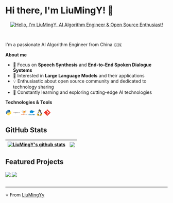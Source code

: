 # Hi there, I'm LiuMingY! 👋

<p align="center">
  <a href="https://github.com/LiuMingYy">
    <img width="80%" alt="Hello, I'm LiuMingY. AI Algorithm Engineer & Open Source Enthusiast!" src="https://via.placeholder.com/800x200/2D3748/FFFFFF?text=AI+Algorithm+Engineer+%7C+Open+Source+Enthusiast" />
  </a>
</p>

<br />

I'm a passionate AI Algorithm Engineer from China 🇨🇳

**About me**

- 🔬 Focus on **Speech Synthesis** and **End-to-End Spoken Dialogue Systems**
- 🧠 Interested in **Large Language Models** and their applications
- 💡 Enthusiastic about open source community and dedicated to technology sharing
- 🌱 Constantly learning and exploring cutting-edge AI technologies

**Technologies & Tools**

<code><img height="20" alt="python" src="https://raw.githubusercontent.com/github/explore/80688e429a7d4ef2fca1e82350fe8e3517d3494d/topics/python/python.png"></code>
<code><img height="20" alt="pytorch" src="https://raw.githubusercontent.com/github/explore/80688e429a7d4ef2fca1e82350fe8e3517d3494d/topics/pytorch/pytorch.png"></code>
<code><img height="20" alt="tensorflow" src="https://raw.githubusercontent.com/github/explore/80688e429a7d4ef2fca1e82350fe8e3517d3494d/topics/tensorflow/tensorflow.png"></code>
<code><img height="20" alt="docker" src="https://raw.githubusercontent.com/github/explore/80688e429a7d4ef2fca1e82350fe8e3517d3494d/topics/docker/docker.png"></code>
<code><img height="20" alt="linux" src="https://raw.githubusercontent.com/github/explore/80688e429a7d4ef2fca1e82350fe8e3517d3494d/topics/linux/linux.png"></code>
<code><img height="20" alt="git" src="https://raw.githubusercontent.com/github/explore/80688e429a7d4ef2fca1e82350fe8e3517d3494d/topics/git/git.png"></code>

## GitHub Stats

| <a href="https://github.com/LiuMingYy/github-readme-stats"><img align="center" src="https://github-readme-stats.vercel.app/api?username=LiuMingYy&show_icons=true&include_all_commits=true&theme=radical&hide_border=true" alt="LiuMingY's github stats" /></a> | <a href="https://github.com/LiuMingYy/github-readme-stats"><img align="center" src="https://github-readme-stats.vercel.app/api/top-langs/?username=LiuMingYy&layout=compact&theme=radical&hide_border=true" /></a> |
| ------------- | ------------- |

## Featured Projects

<a href="https://github.com/LiuMingYy/your-speech-synthesis-project">
  <img align="center" src="https://github-readme-stats.vercel.app/api/pin/?username=LiuMingYy&repo=your-speech-synthesis-project&theme=radical" />
</a>
<a href="https://github.com/LiuMingYy/your-dialogue-system-project">
  <img align="center" src="https://github-readme-stats.vercel.app/api/pin/?username=LiuMingYy&repo=your-dialogue-system-project&theme=radical" />
</a>

<br />
<br />

---

⭐️ From [LiuMingYy](https://github.com/LiuMingYy)
